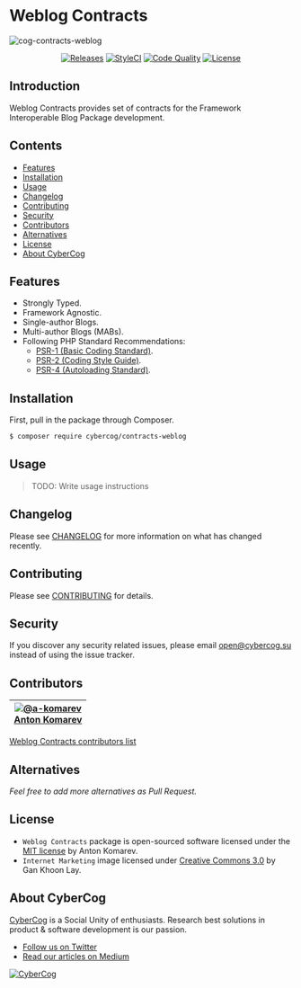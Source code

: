 # Weblog Contracts

![cog-contracts-weblog](https://user-images.githubusercontent.com/1849174/38336794-bd7bd996-386b-11e8-861d-d837d126bd50.png)

<p align="center">
<a href="https://github.com/cybercog/contracts-weblog/releases"><img src="https://img.shields.io/github/release/cybercog/contracts-weblog.svg?style=flat-square" alt="Releases"></a>
<a href="https://styleci.io/repos/128128714"><img src="https://styleci.io/repos/128128714/shield" alt="StyleCI"></a>
<a href="https://scrutinizer-ci.com/g/cybercog/contracts-weblog/?branch=master"><img src="https://img.shields.io/scrutinizer/g/cybercog/contracts-weblog.svg?style=flat-square" alt="Code Quality"></a>
<a href="https://github.com/cybercog/contracts-weblog/blob/master/LICENSE"><img src="https://img.shields.io/github/license/cybercog/contracts-weblog.svg?style=flat-square" alt="License"></a>
</p>

## Introduction

Weblog Contracts provides set of contracts for the Framework Interoperable Blog Package development.

## Contents

- [Features](#features)
- [Installation](#installation)
- [Usage](#usage)
- [Changelog](#changelog)
- [Contributing](#contributing)
- [Security](#security)
- [Contributors](#contributors)
- [Alternatives](#alternatives)
- [License](#license)
- [About CyberCog](#about-cybercog)

## Features

- Strongly Typed.
- Framework Agnostic.
- Single-author Blogs.
- Multi-author Blogs (MABs).
- Following PHP Standard Recommendations:
  - [PSR-1 (Basic Coding Standard)](http://www.php-fig.org/psr/psr-1/).
  - [PSR-2 (Coding Style Guide)](http://www.php-fig.org/psr/psr-2/).
  - [PSR-4 (Autoloading Standard)](http://www.php-fig.org/psr/psr-4/).

## Installation

First, pull in the package through Composer.

```sh
$ composer require cybercog/contracts-weblog
```

## Usage

> TODO: Write usage instructions

## Changelog

Please see [CHANGELOG](CHANGELOG.md) for more information on what has changed recently.

## Contributing

Please see [CONTRIBUTING](CONTRIBUTING.md) for details.

## Security

If you discover any security related issues, please email open@cybercog.su instead of using the issue tracker.

## Contributors

| <a href="https://github.com/a-komarev">![@a-komarev](https://avatars.githubusercontent.com/u/1849174?s=110)<br />Anton Komarev</a> |  
| :---: |

[Weblog Contracts contributors list](../../contributors)

## Alternatives

*Feel free to add more alternatives as Pull Request.*

## License

- `Weblog Contracts` package is open-sourced software licensed under the [MIT license](LICENSE) by Anton Komarev.
- `Internet Marketing` image licensed under [Creative Commons 3.0](https://creativecommons.org/licenses/by/3.0/us/) by Gan Khoon Lay.

## About CyberCog

[CyberCog](http://www.cybercog.ru) is a Social Unity of enthusiasts. Research best solutions in product & software development is our passion.

- [Follow us on Twitter](https://twitter.com/cybercog)
- [Read our articles on Medium](https://medium.com/cybercog)

<a href="http://cybercog.ru"><img src="https://cloud.githubusercontent.com/assets/1849174/18418932/e9edb390-7860-11e6-8a43-aa3fad524664.png" alt="CyberCog"></a>
